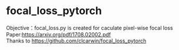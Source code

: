 # focal_loss_pytorch
Objective：focal_loss.py is created for caculate pixel-wise  focal loss     
Paper:https://arxiv.org/pdf/1708.02002.pdf    
Thanks to https://github.com/clcarwin/focal_loss_pytorch
